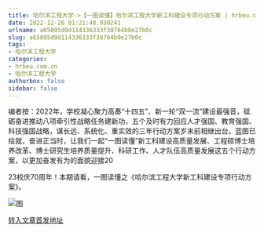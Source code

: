 ```yaml
---
title: 哈尔滨工程大学->【一图读懂】哈尔滨工程大学新工科建设专项行动方案 | hrbeu.com.cn
date: 2022-12-26 01:21:48.930241
urlname: a65095d9d114336333f38764b0e27b0c
slug: a65095d9d114336333f38764b0e27b0c
tags: 
- 哈尔滨工程大学
categories:
- hrbeu.com.cn
- 哈尔滨工程大学
authorbox: false
sidebar: false
---
```

编者按：2022年，学校凝心聚力高奏“十四五”、新一轮“双一流”建设最强音，砥砺奋进推动八项牵引性战略任务建新功，五个及时有力回应人才强国、教育强国、科技强国战略，谋长远、系统化、重实效的三年行动方案岁末前相继出台。蓝图已绘就，奋进正当时，让我们一起“一图读懂”新工科建设高质量发展、工程硕博士培养改革、博士研究生培养质量提升、科研工作、人才队伍高质量发展这五个行动方案，以更加奋发有为的面貌迎接20
<!--more-->
23校庆70周年！本期请看，一图读懂之《哈尔滨工程大学新工科建设专项行动方案》。

![图](http://gongxue.cn/__local/1/23/97/3AB41B61663BD12E0A74F4CF3D3_D216D02D_FAE83.jpg)

[转入文章首发地址](http://gongxue.cn/info/1141/73881.htm)